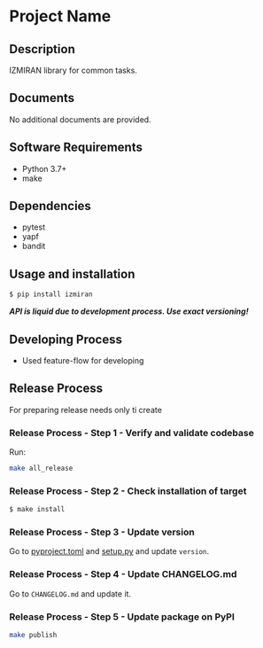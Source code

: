 # Project Name

## Description

IZMIRAN library for common tasks.

## Documents

No additional documents are provided.

## Software Requirements

* Python 3.7+
* make

## Dependencies

* pytest
* yapf
* bandit

## Usage and installation

```bash
$ pip install izmiran
```

***API is liquid due to development process. Use exact versioning!***

## Developing Process

* Used feature-flow for developing

## Release Process

For preparing release needs only ti create 

### Release Process - Step 1 - Verify and validate codebase

Run:

```bash
make all_release
```

### Release Process - Step 2 - Check installation of target

```bash
$ make install
```

### Release Process - Step 3 - Update version

Go to [pyproject.toml](./pyproject.toml) and [setup.py](./setup.py) and update `version`.

### Release Process - Step 4 - Update CHANGELOG.md

Go to `CHANGELOG.md` and update it.

### Release Process - Step 5 - Update package on PyPI

```bash
make publish
```